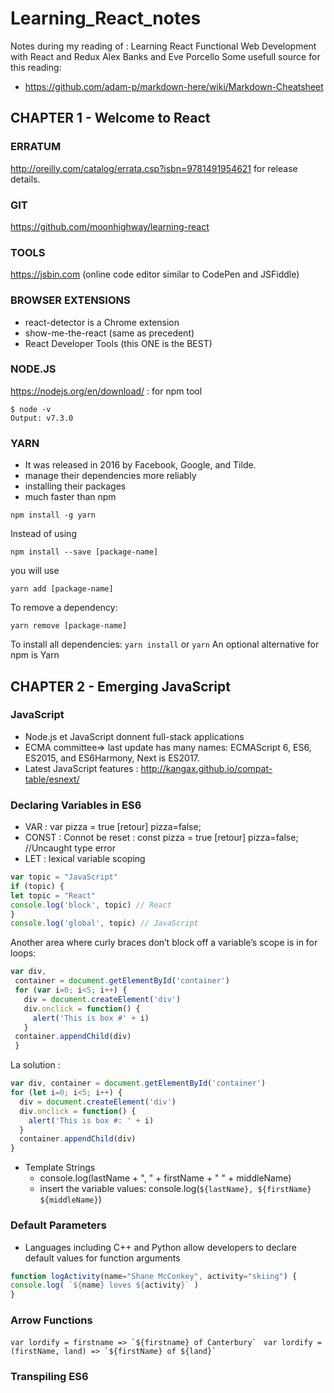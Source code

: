 # Learning_React_notes
Notes during my reading of :
  Learning React
  Functional Web Development
  with React and Redux
  Alex Banks and Eve Porcello
Some usefull source for this reading:
* https://github.com/adam-p/markdown-here/wiki/Markdown-Cheatsheet
## CHAPTER 1 - Welcome to React
### ERRATUM
http://oreilly.com/catalog/errata.csp?isbn=9781491954621 for release details.
### GIT
https://github.com/moonhighway/learning-react
### TOOLS
https://jsbin.com (online code editor similar to CodePen and JSFiddle)
### BROWSER EXTENSIONS
* react-detector is a Chrome extension
* show-me-the-react (same as precedent)
* React Developer Tools (this ONE is the BEST)
### NODE.JS
https://nodejs.org/en/download/ : for npm tool

```
$ node -v
Output: v7.3.0
```
### YARN
* It was released in 2016 by Facebook, Google, and Tilde. 
* manage their dependencies more reliably
* installing their packages
* much faster than npm
```
npm install -g yarn
```
Instead of using 
```
npm install --save [package-name]
```
you will use
```
yarn add [package-name]
```
To remove a dependency:
```
yarn remove [package-name]
```
To install all dependencies:
`yarn install` or `yarn`
An optional alternative for npm is Yarn
## CHAPTER 2 - Emerging JavaScript
### JavaScript
* Node.js et JavaScript donnent full-stack applications
* ECMA committee=> last update has many names: ECMAScript 6, ES6, ES2015, and ES6Harmony, Next is ES2017.
* Latest JavaScript features : http://kangax.github.io/compat-table/esnext/
### Declaring Variables in ES6
* VAR : var pizza = true  [retour] pizza=false;
* CONST : Connot be reset : const pizza = true [retour] pizza=false;  //Uncaught type error
* LET : lexical variable scoping
```javascript 
var topic = "JavaScript"
if (topic) {
let topic = "React"
console.log('block', topic) // React
}
console.log('global', topic) // JavaScript
```
Another area where curly braces don’t block off a variable’s scope is in for loops:
```javascript  
var div,
 container = document.getElementById('container')
 for (var i=0; i<5; i++) {
   div = document.createElement('div')
   div.onclick = function() {
     alert('This is box #' + i)
   }
 container.appendChild(div)
 }
```
La solution : 
```javascript
var div, container = document.getElementById('container')
for (let i=0; i<5; i++) {
  div = document.createElement('div')
  div.onclick = function() {
    alert('This is box #: ' + i)
  }
  container.appendChild(div)
}
```
* Template Strings
    * console.log(lastName + ", " + firstName + " " + middleName)
    * insert the variable values: console.log(`${lastName}, ${firstName} ${middleName}`)
### Default Parameters
* Languages including C++ and Python allow developers to declare default values for function arguments
```javascript
function logActivity(name="Shane McConkey", activity="skiing") {
console.log( `${name} loves ${activity}` )
}
```
### Arrow Functions
```var lordify = firstname => `${firstname} of Canterbury` ```
```var lordify = (firstName, land) => `${firstName} of ${land}` ```
### Transpiling ES6




